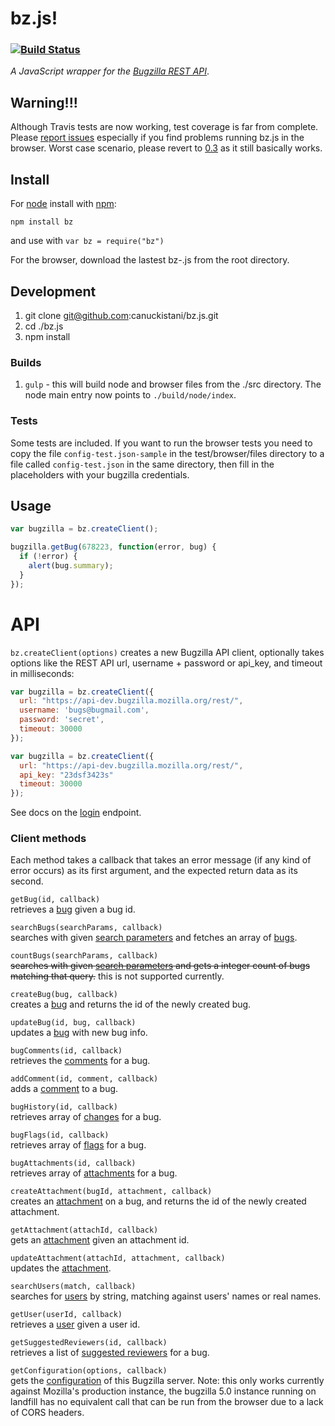 # bz.js! 

### [![Build Status](https://travis-ci.org/canuckistani/bz.js.png)](https://travis-ci.org/canuckistani/bz.js)

*A JavaScript wrapper for the [Bugzilla REST API](https://wiki.mozilla.org/Bugzilla:REST_API)*.

## Warning!!!

Although Travis tests are now working, test coverage is far from complete. Please [report issues](https://github.com/canuckistani/bz.js/issues) especially if you find problems running bz.js in the browser. Worst case scenario, please revert to [0.3](https://github.com/canuckistani/bz.js/tree/0.3x) as it still basically works.

## Install
For [node](http://nodejs.org) install with [npm](http://npmjs.org):

```
npm install bz
```

and use with `var bz = require("bz")`

For the browser, download the lastest bz-<version>.js from the root directory. 

## Development

1. git clone git@github.com:canuckistani/bz.js.git
2. cd ./bz.js
3. npm install

### Builds

1. `gulp` - this will build node and browser files from the ./src directory. The node main entry now points to `./build/node/index`.

### Tests

Some tests are included. If you want to run the browser tests you need to copy the file `config-test.json-sample` in the test/browser/files directory to a file called `config-test.json` in the same directory, then fill in the placeholders with your bugzilla credentials.

## Usage

```javascript
var bugzilla = bz.createClient();

bugzilla.getBug(678223, function(error, bug) {
  if (!error) {
    alert(bug.summary);
  }
});
```

# API
`bz.createClient(options)`
creates a new Bugzilla API client, optionally takes options like the REST API url, username + password or api_key, and timeout in milliseconds:

```javascript
var bugzilla = bz.createClient({
  url: "https://api-dev.bugzilla.mozilla.org/rest/",
  username: 'bugs@bugmail.com',
  password: 'secret',
  timeout: 30000
});
```


```javascript
var bugzilla = bz.createClient({
  url: "https://api-dev.bugzilla.mozilla.org/rest/",
  api_key: "23dsf3423s"
  timeout: 30000
});
```

See docs on the [login][bugzilla-login] endpoint.

### Client methods
Each method takes a callback that takes an error message (if any kind of error occurs) as its first argument, and the expected return data as its second.

`getBug(id, callback)`  
retrieves a [bug](https://wiki.mozilla.org/Bugzilla:REST_API:Objects#Bug) given a bug id.

`searchBugs(searchParams, callback)`  
searches with given [search parameters](https://wiki.mozilla.org/Bugzilla:REST_API:Search) and fetches an array of [bugs](https://wiki.mozilla.org/Bugzilla:REST_API:Objects#Bug).

`countBugs(searchParams, callback)`  
<del>searches with given [search parameters](https://wiki.mozilla.org/Bugzilla:REST_API:Search) and gets a integer count of bugs matching that query.</del> this is not supported currently.

`createBug(bug, callback)`  
creates a [bug](https://wiki.mozilla.org/Bugzilla:REST_API:Objects#Bug) and returns the id of the newly created bug.

`updateBug(id, bug, callback)`  
updates a [bug](https://wiki.mozilla.org/Bugzilla:REST_API:Objects#Bug) with new bug info.

`bugComments(id, callback)`  
retrieves the [comments](https://wiki.mozilla.org/Bugzilla:REST_API:Objects#Comment) for a bug.

`addComment(id, comment, callback)`  
adds a [comment](https://wiki.mozilla.org/Bugzilla:REST_API:Objects#Comment) to a bug.

`bugHistory(id, callback)`  
retrieves array of [changes](https://wiki.mozilla.org/Bugzilla:REST_API:Objects#ChangeSet) for a bug.

`bugFlags(id, callback)`  
retrieves array of [flags](https://wiki.mozilla.org/Bugzilla:REST_API:Objects#Flag) for a bug.

`bugAttachments(id, callback)`  
retrieves array of [attachments](https://wiki.mozilla.org/Bugzilla:REST_API:Objects#Attachment) for a bug.

`createAttachment(bugId, attachment, callback)`  
creates an [attachment](https://wiki.mozilla.org/Bugzilla:REST_API:Objects#Attachment) on a bug, and returns the id of the newly created attachment.

`getAttachment(attachId, callback)`  
gets an [attachment](https://wiki.mozilla.org/Bugzilla:REST_API:Objects#Attachment) given an attachment id.

`updateAttachment(attachId, attachment, callback)`  
updates the [attachment](https://wiki.mozilla.org/Bugzilla:REST_API:Objects#Attachment).

`searchUsers(match, callback)`  
searches for [users](https://wiki.mozilla.org/Bugzilla:REST_API:Objects#User) by string, matching against users' names or real names.
 
`getUser(userId, callback)`  
retrieves a [user](https://wiki.mozilla.org/Bugzilla:REST_API:Objects#User) given a user id.

`getSuggestedReviewers(id, callback)`  
retrieves a list of [suggested reviewers](https://wiki.mozilla.org/Bugzilla:BzAPI:Objects#Suggested_Reviewer) for a bug.

`getConfiguration(options, callback)`  
gets the [configuration](https://wiki.mozilla.org/Bugzilla:REST_API:Objects:Configuration) of this Bugzilla server. Note: this only works currently against Mozilla's production instance, the bugzilla 5.0 instance running on landfill has no equivalent call that can be run from the browser due to a lack of CORS headers.

[bugzilla-login]: https://wiki.mozilla.org/Bugzilla:REST_API
